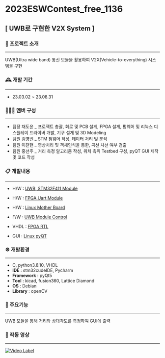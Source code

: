 # 2023ESWContest_free_1136


## [ UWB로 구현한 V2X System ]

### 🚙 프로젝트 소개
------
UWB(Ultra wide band) 통신 모듈을 활용하여 V2X(Vehicle-to-everything) 시스템을 구현

### 🕰️ 개발 기간
------
* 23.03.02 ~ 23.08.31

### 🧑‍🤝‍🧑 멤버 구성
------
- 팀장  채도윤 _ 프로젝트 총괄, 회로 및 PCB 설계, FPGA 설계, 펌웨어 및 리눅스 디스플레이 드라이버 개발, 기구 설계 및 3D Modeling
- 팀원  김영빈 _ STM 펌웨어 작성, 데이터 처리 및 분석
- 팀원  이찬현 _ 영상처리 및 객체인식을 통한, 곡선 차선 여부 검출
- 팀원  홍선주 _ 거리 측정 알고리즘 작성, 위치 측위 Testbed 구성, pyQT GUI 제작 및 코드 작성



### 📋 개발내용
------
- H/W   : [UWB, STM32F411 Module]()
- H/W   : [FPGA Uart Module]()
- H/W   : [Linux Mother Board]()

- F/W   : [UWB Module Control]()
- VHDL  : [FPGA RTL]()
- GUI   : [Linux pyQT]()


### ⚙️ 개발환경
------
* C, python3.8.10, VHDL
* **IDE** : stm32cudeIDE, Pycharm
* **Framework** : pyQt5
* **Tool** : kicad, fusion360, Lattice Diamond
* **OS** : Debian
* **Library** : openCV


### 📌 주요기능
------
UWB 모듈을 통해 거리와 상대각도를 측정하여 GUI에 출력




### 🎥 작동 영상
------
[![Video Label](http://img.youtube.com/vi/2-DkrryEUOI/0.jpg)](https://youtu.be/2-DkrryEUOI)








